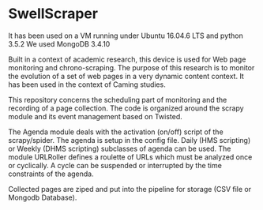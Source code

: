 # SwellScraper
It has been used on a VM running under Ubuntu 16.04.6 LTS and python 3.5.2
We used MongoDB 3.4.10

Built in a context of academic research, this device is used for Web page monitoring and chrono-scraping. The purpose of this research is to monitor the evolution of a set of web pages in a very dynamic content context. It has been used in the context of Caming studies.

This repository concerns the scheduling part of monitoring and the recording of a page collection. The code is organized around the scrapy module and its event management based on Twisted. 

The Agenda module deals with the activation (on/off) script of the scrapy/spider. The agenda is setup in the config file. Daily (HMS scripting) or Weekly (DHMS scripting) subclasses of agenda can be used. The module URLRoller defines a roulette of URLs which must be analyzed once or cyclically. A cycle can be suspended or interrupted by the time constraints of the agenda.

Collected pages are ziped and put into the pipeline for storage (CSV file or Mongodb Database).


